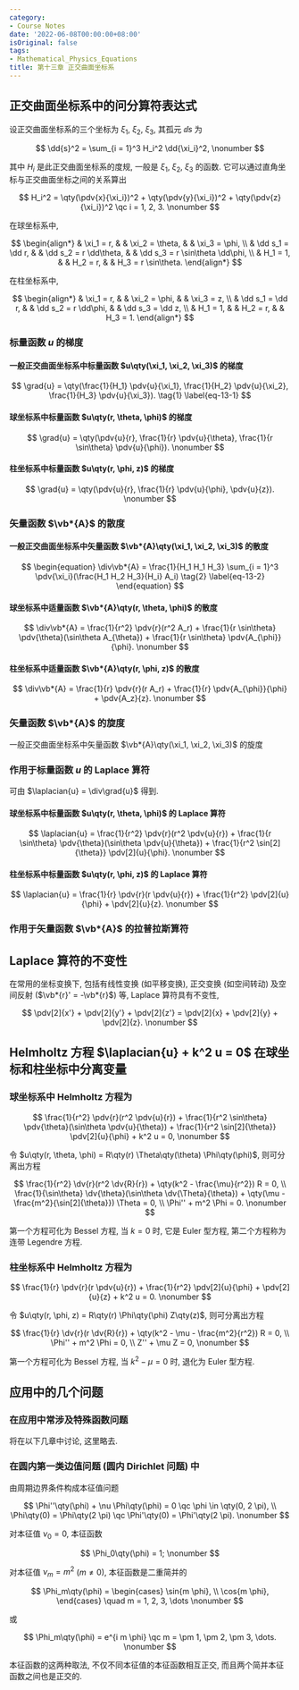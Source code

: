 ```yaml
---
category:
- Course Notes
date: '2022-06-08T00:00:00+08:00'
isOriginal: false
tags:
- Mathematical_Physics_Equations
title: 第十三章 正交曲面坐标系
---
```


## 正交曲面坐标系中的问分算符表达式

设正交曲面坐标系的三个坐标为 $\xi_1$, $\xi_2$, $\xi_3$, 其孤元 $\dd s$ 为

$$
\dd{s}^2 = \sum_{i = 1}^3 H_i^2 \dd{\xi_i}^2,
\nonumber
$$

其中 $H_i$ 是此正交曲面坐标系的度规, 一般是 $\xi_1$, $\xi_2$, $\xi_3$ 的函数. 它可以通过直角坐标与正交曲面坐标之间的关系算出

$$
H_i^2 = \qty(\pdv{x}{\xi_i})^2 + \qty(\pdv{y}{\xi_i})^2 + \qty(\pdv{z}{\xi_i})^2 \qc i = 1, 2, 3.
\nonumber
$$

在球坐标系中,

$$
\begin{align*}
   & \xi_1 = r,       &  & \xi_2 = \theta,        &  & \xi_3 = \phi,                   \\
   & \dd s_1 = \dd r, &  & \dd s_2 = r \dd\theta, &  & \dd s_3 = r \sin\theta \dd\phi, \\
   & H_1 = 1,         &  & H_2 = r,               &  & H_3 = r \sin\theta.
\end{align*}
$$

在柱坐标系中,

$$
\begin{align*}
   & \xi_1 = r,       &  & \xi_2 = \phi,        &  & \xi_3 = z,       \\
   & \dd s_1 = \dd r, &  & \dd s_2 = r \dd\phi, &  & \dd s_3 = \dd z, \\
   & H_1 = 1,         &  & H_2 = r,             &  & H_3 = 1.
\end{align*}
$$

### 标量函数 $u$ 的梯度

#### 一般正交曲面坐标系中标量函数 $u\qty(\xi_1, \xi_2, \xi_3)$ 的梯度

$$
\grad{u} = \qty(\frac{1}{H_1} \pdv{u}{\xi_1}, \frac{1}{H_2} \pdv{u}{\xi_2}, \frac{1}{H_3} \pdv{u}{\xi_3}).
\tag{1} \label{eq-13-1}
$$

#### 球坐标系中标量函数 $u\qty(r, \theta, \phi)$ 的梯度

$$
\grad{u} = \qty(\pdv{u}{r}, \frac{1}{r} \pdv{u}{\theta}, \frac{1}{r \sin\theta} \pdv{u}{\phi}).
\nonumber
$$

#### 柱坐标系中标量函数 $u\qty(r, \phi, z)$ 的梯度

$$
\grad{u} = \qty(\pdv{u}{r}, \frac{1}{r} \pdv{u}{\phi}, \pdv{u}{z}).
\nonumber
$$

### 矢量函数 $\vb*{A}$ 的散度

#### 一般正交曲面坐标系中矢量函数 $\vb*{A}\qty(\xi_1, \xi_2, \xi_3)$ 的散度

$$
\begin{equation}
  \div\vb*{A} = \frac{1}{H_1 H_1 H_3} \sum_{i = 1}^3 \pdv{\xi_i}(\frac{H_1 H_2 H_3}{H_i} A_i)
  \tag{2} \label{eq-13-2}
\end{equation}
$$

#### 球坐标系中适量函数 $\vb*{A}\qty(r, \theta, \phi)$ 的散度

$$
\div\vb*{A} = \frac{1}{r^2} \pdv{r}(r^2 A_r) + \frac{1}{r \sin\theta} \pdv{\theta}(\sin\theta A_{\theta}) + \frac{1}{r \sin\theta} \pdv{A_{\phi}}{\phi}.
\nonumber
$$

#### 柱坐标系中适量函数 $\vb*{A}\qty(r, \phi, z)$ 的散度

$$
\div\vb*{A} = \frac{1}{r} \pdv{r}(r A_r) + \frac{1}{r} \pdv{A_{\phi}}{\phi} + \pdv{A_z}{z}.
\nonumber
$$

### 矢量函数 $\vb*{A}$ 的旋度

一般正交曲面坐标系中矢量函数 $\vb*{A}\qty(\xi_1, \xi_2, \xi_3)$ 的旋度

### 作用于标量函数 $u$ 的 Laplace 算符

可由 $\laplacian{u} = \div\grad{u}$ 得到.

#### 球坐标系中标量函数 $u\qty(r, \theta, \phi)$ 的 Laplace 算符

$$
\laplacian{u} = \frac{1}{r^2} \pdv{r}(r^2 \pdv{u}{r}) + \frac{1}{r \sin\theta} \pdv{\theta}(\sin\theta \pdv{u}{\theta}) + \frac{1}{r^2 \sin[2]{\theta}} \pdv[2]{u}{\phi}.
\nonumber
$$

#### 柱坐标系中标量函数 $u\qty(r, \phi, z)$ 的 Laplace 算符

$$
\laplacian{u} = \frac{1}{r} \pdv{r}(r \pdv{u}{r}) + \frac{1}{r^2} \pdv[2]{u}{\phi} + \pdv[2]{u}{z}.
\nonumber
$$

### 作用于矢量函数 $\vb*{A}$ 的拉普拉斯算符

## Laplace 算符的不变性

在常用的坐标变换下, 包括有线性变换 (如平移变换), 正交变换 (如空间转动) 及空间反射 ($\vb*{r}' = -\vb*{r}$) 等, Laplace 算符具有不变性,

$$
\pdv[2]{x'} + \pdv[2]{y'} + \pdv[2]{z'} = \pdv[2]{x} + \pdv[2]{y} + \pdv[2]{z}.
\nonumber
$$

## Helmholtz 方程 $\laplacian{u} + k^2 u = 0$ 在球坐标和柱坐标中分离变量

### 球坐标系中 Helmholtz 方程为

$$
\frac{1}{r^2} \pdv{r}(r^2 \pdv{u}{r}) + \frac{1}{r^2 \sin\theta} \pdv{\theta}(\sin\theta \pdv{u}{\theta}) + \frac{1}{r^2 \sin[2]{\theta}} \pdv[2]{u}{\phi} + k^2 u = 0,
\nonumber
$$

令 $u\qty(r, \theta, \phi) = R\qty(r) \Theta\qty(\theta) \Phi\qty(\phi)$, 则可分离出方程

$$
\frac{1}{r^2} \dv{r}(r^2 \dv{R}{r}) + \qty(k^2 - \frac{\mu}{r^2}) R = 0,                                               \\
\frac{1}{\sin\theta} \dv{\theta}(\sin\theta \dv{\Theta}{\theta}) + \qty(\mu - \frac{m^2}{\sin[2]{\theta}}) \Theta = 0, \\
\Phi'' + m^2 \Phi = 0.
\nonumber
$$

第一个方程可化为 Bessel 方程, 当 $k = 0$ 时, 它是 Euler 型方程, 第二个方程称为连带 Legendre 方程.

### 柱坐标系中 Helmholtz 方程为

$$
\frac{1}{r} \pdv{r}(r \pdv{u}{r}) + \frac{1}{r^2} \pdv[2]{u}{\phi} + \pdv[2]{u}{z} + k^2 u = 0.
\nonumber
$$

令 $u\qty(r, \phi, z) = R\qty(r) \Phi\qty(\phi) Z\qty(z)$, 则可分离出方程

$$
\frac{1}{r} \dv{r}(r \dv{R}{r}) + \qty(k^2 - \mu - \frac{m^2}{r^2}) R = 0, \\
\Phi'' + m^2 \Phi = 0,                                                     \\
Z'' + \mu Z = 0,
\nonumber
$$

第一个方程可化为 Bessel 方程, 当 $k^2 - \mu = 0$ 时, 退化为 Euler 型方程.

## 应用中的几个问题

### 在应用中常涉及特殊函数问题

将在以下几章中讨论, 这里略去.

### 在圆内第一类边值问题 (圆内 Dirichlet 问题) 中

由周期边界条件构成本征值问题

$$
\Phi''\qty(\phi) + \nu \Phi\qty(\phi) = 0 \qc \phi \in \qty(0, 2 \pi), \\
\Phi\qty(0) = \Phi\qty(2 \pi) \qc \Phi'\qty(0) = \Phi'\qty(2 \pi).
\nonumber
$$

对本征值 $\nu_0 = 0$, 本征函数

$$
\Phi_0\qty(\phi) = 1;
\nonumber
$$

对本征值 $\nu_m = m^2$ ($m \neq 0$), 本征函数是二重简并的

$$
\Phi_m\qty(\phi) = \begin{cases}
  \sin{m \phi}, \\
  \cos{m \phi},
\end{cases} \quad m = 1, 2, 3, \dots
\nonumber
$$

或

$$
\Phi_m\qty(\phi) = e^{i m \phi} \qc m = \pm 1, \pm 2, \pm 3, \dots.
\nonumber
$$

本征函数的这两种取法, 不仅不同本征值的本征函数相互正交, 而且两个简并本征函数之间也是正交的.

